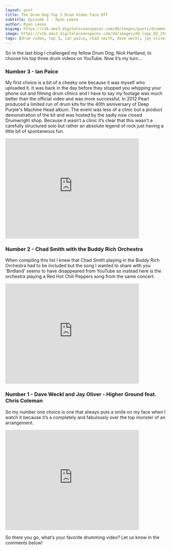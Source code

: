 ```yaml
---
layout: post
title: The Drum Dog Top 3 Drum Video Face-Off
subtitle: Episode 2 - Ryan Leese
author: Ryan Leese
bigimg: https://v16.ams3.digitaloceanspaces.com/dd/images/posts/drummerCloseUp01.jpg
image: https://v16.ams3.digitaloceanspaces.com/dd/images/dd_logo_02_256.png
tags: [drum video, top 3, ian paice, chad smith, dave weckl, jay oliver, chris coleman]
---
```


So in the last blog I challenged my fellow Drum Dog, Nick Hartland, to choose his top three drum videos on YouTube.  Now it’s my turn...

### Number 3 - Ian Paice

My first choice is a bit of a cheeky one because it was myself who uploaded it. It was back in the day before they stopped you whipping your phone out and filming drum clinics and I have to say my footage was much better than the official video and was more successful. In 2012 Pearl produced a limited run of drum kits for the 40th anniversary of Deep Purple's Machine Head album. The event was less of a clinic but a product demonstration of the kit and was hosted by the sadly now closed Drumwright shop. Because it wasn’t a clinic it’s clear that this wasn’t a carefully structured solo but rather an absolute legend of rock just having a little bit of spontaneous fun.

<iframe width="420" height="315" src="https://www.youtube.com/embed/9TtRz5JX764" frameborder="0" allowfullscreen></iframe>

### Number 2 - Chad Smith with the Buddy Rich Orchestra

When compiling this list I knew that Chad Smith playing in the Buddy Rich Orchestra had to be included but the song I wanted to share with you 'Birdland' seems to have disappeared from YouTube so instead here is the orchestra playing a Red Hot Chili Peppers song from the same concert.

<iframe width="420" height="315" src="https://www.youtube.com/embed/EaESZjEWRlQ" frameborder="0" allowfullscreen></iframe>

### Number 1 - Dave Weckl and Jay Oliver - Higher Ground feat. Chris Coleman

So my number one choice is one that always puts a smile on my face when I watch it because it’s a completely and fabulously over the top monster of an arrangement.

<iframe width="420" height="315" src="https://www.youtube.com/embed/4RS5RsSPssw" frameborder="0" allowfullscreen></iframe>

So there you go, what’s your favorite drumming video?  Let us know in the comments below!